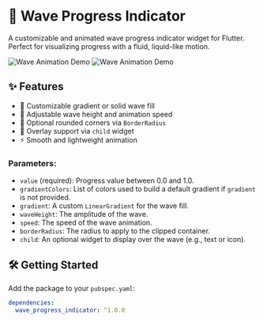 # 🌊 Wave Progress Indicator

A customizable and animated wave progress indicator widget for Flutter. Perfect for visualizing progress with a fluid, liquid-like motion.

![Wave Animation Demo](https://github.com/MuntasirAshif/wave_progress_indicator/raw/main/asset/preview-1.gif)
![Wave Animation Demo](https://github.com/MuntasirAshif/wave_progress_indicator/raw/main/asset/preview-2.gif)

## ✨ Features

- 🎨 Customizable gradient or solid wave fill
- 🌊 Adjustable wave height and animation speed
- 🧱 Optional rounded corners via `BorderRadius`
- 🧩 Overlay support via `child` widget
- ⚡ Smooth and lightweight animation

### Parameters:
- `value` (required): Progress value between 0.0 and 1.0.
- `gradientColors`: List of colors used to build a default gradient if `gradient` is not provided.
- `gradient`: A custom `LinearGradient` for the wave fill.
- `waveHeight`: The amplitude of the wave.
- `speed`: The speed of the wave animation.
- `borderRadius`: The radius to apply to the clipped container.
- `child`: An optional widget to display over the wave (e.g., text or icon).

## 🛠 Getting Started

Add the package to your `pubspec.yaml`:

```yaml
dependencies:
  wave_progress_indicator: ^1.0.0
